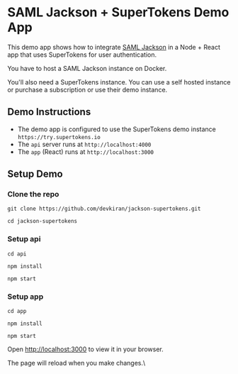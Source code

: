 # SAML Jackson + SuperTokens Demo App

This demo app shows how to integrate [SAML Jackson](https://github.com/boxyhq/jackson) in a Node + React app that uses SuperTokens for user authentication.

You have to host a SAML Jackson instance on Docker.

You'll also need a SuperTokens instance. You can use a self hosted instance or purchase a subscription or use their demo instance.

## Demo Instructions

- The demo app is configured to use the SuperTokens demo instance `https://try.supertokens.io`
- The `api` server runs at `http://localhost:4000`
- The `app` (React) runs at `http://localhost:3000`

## Setup Demo

### Clone the repo

`git clone https://github.com/devkiran/jackson-supertokens.git`

`cd jackson-supertokens`

### Setup api

`cd api`

`npm install`

`npm start`

### Setup app

`cd app`

`npm install`

`npm start`

Open [http://localhost:3000](http://localhost:3000) to view it in your browser.

The page will reload when you make changes.\
